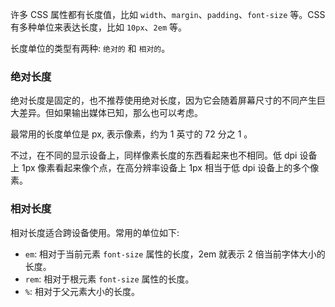 
许多 CSS 属性都有长度值，比如 `width`、`margin`、`padding`、`font-size` 等。CSS 有多种单位来表达长度，比如 `10px`、`2em` 等。

长度单位的类型有两种: `绝对的` 和 `相对的`。

### 绝对长度

绝对长度是固定的，也不推荐使用绝对长度，因为它会随着屏幕尺寸的不同产生巨大差异。但如果输出媒体已知，那么也可以考虑。

最常用的长度单位是 px, 表示像素，约为 1 英寸的 72 分之 1 。

不过，在不同的显示设备上，同样像素长度的东西看起来也不相同。低 dpi 设备上 1px 像素看起来像个点，在高分辨率设备上 1px 相当于低 dpi 设备上的多个像素。

### 相对长度

相对长度适合跨设备使用。常用的单位如下:
* `em`: 相对于当前元素 `font-size` 属性的长度，2em 就表示 2 倍当前字体大小的长度。
* `rem`: 相对于根元素 `font-size` 属性的长度。
* `%`: 相对于父元素大小的长度。
  
